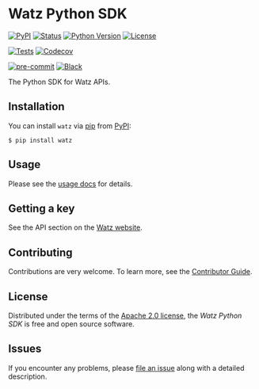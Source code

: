 # Watz Python SDK

[![PyPI](https://img.shields.io/pypi/v/watz.svg)][pypi status]
[![Status](https://img.shields.io/pypi/status/watz.svg)][pypi status]
[![Python Version](https://img.shields.io/pypi/pyversions/watz)][pypi status]
[![License](https://img.shields.io/pypi/l/watz)][license]

[![Tests](https://github.com/watz-inc/watz-py/workflows/Tests/badge.svg)][tests]
[![Codecov](https://codecov.io/gh/watz-inc/watz-py/branch/main/graph/badge.svg)][codecov]

[![pre-commit](https://img.shields.io/badge/pre--commit-enabled-brightgreen?logo=pre-commit&logoColor=white)][pre-commit]
[![Black](https://img.shields.io/badge/code%20style-black-000000.svg)][black]

[pypi status]: https://pypi.org/project/watz/
[license]: https://watz-inc.github.io/watz-py/latest/license
[tests]: https://github.com/watz-inc/watz-py/actions?workflow=Tests
[codecov]: https://app.codecov.io/gh/watz-inc/watz-py
[pre-commit]: https://github.com/pre-commit/pre-commit
[black]: https://github.com/psf/black

The Python SDK for Watz APIs.

## Installation

You can install `watz` via [pip](https://pip.pypa.io/) from [PyPI](https://pypi.org/):

```console
$ pip install watz
```

## Usage

Please see the [usage docs](https://watz-inc.github.io/watz-py/latest/usage) for details.

## Getting a key

See the API section on the [Watz website](https://watz.coach/docs/api).

## Contributing

Contributions are very welcome.
To learn more, see the [Contributor Guide](CONTRIBUTING.md).

## License

Distributed under the terms of the [Apache 2.0 license](LICENSE.md), the
_Watz Python SDK_ is free and open source software.

## Issues

If you encounter any problems,
please [file an issue](https://github.com/watz-inc/watz-py/issues) along with a detailed description.
